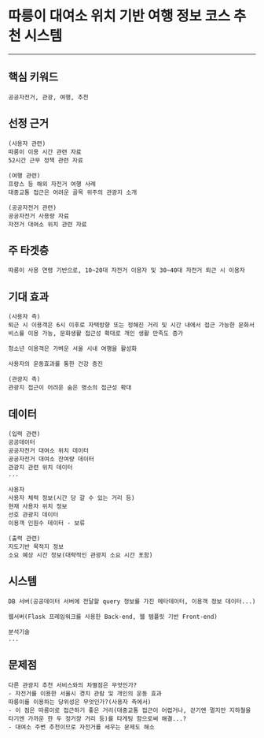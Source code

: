 ﻿# 따릉이 대여소 위치 기반 여행 정보 코스 추천 시스템
---

## 핵심 키워드
```
공공자전거, 관광, 여행, 추천
```
## 선정 근거
```
(사용자 관련)
따릉이 이용 시간 관련 자료
52시간 근무 정책 관련 자료
```
```
(여행 관련)
프랑스 등 해외 자전거 여행 사례
대중교통 접근은 어려운 골목 위주의 관광지 소개
```
```
(공공자전거 관련)
공공자전거 사용량 자료
자전거 대여소 위치 관련 자료
```
## 주 타겟층
```
따릉이 사용 연령 기반으로, 10~20대 자전거 이용자 및 30~40대 자전거 퇴근 시 이용자
```
## 기대 효과
```
(사용자 측)
퇴근 시 이용객은 6시 이후로 자택방향 또는 정해진 거리 및 시간 내에서 접근 가능한 문화서비스를 이용 가능, 문화생활 접근성 확대로 개인 생활 만족도 증가
```
```
청소년 이용객은 가벼운 서울 시내 여행을 활성화
```
```
사용자의 운동효과를 통한 건강 증진
```
```
(관광지 측)
관광지 접근이 어려운 숨은 명소의 접근성 확대
```
## 데이터
```
(입력 관련)
공공데이터
공공자전거 대여소 위치 데이터
공공자전거 대여소 잔여량 데이터
관광지 관련 위치 데이터
...
```
```
사용자
사용자 체력 정보(시간 당 갈 수 있는 거리 등)
현재 사용자 위치 정보
선호 관광지 데이터
이용객 인원수 데이터 - 보류
```
```
(출력 관련)
지도기반 목적지 정보
소요 예상 시간 정보(대략적인 관광지 소요 시간 포함)
```
## 시스템
```
DB 서버(공공데이터 서버에 전달할 query 정보를 가진 메타데이터, 이용객 정보 데이터...)
```
```
웹서버(Flask 프레임워크를 사용한 Back-end, 웹 템플릿 기반 Front-end)
```
```
분석기술
...
```

## 문제점
```
다른 관광지 추천 서비스와의 차별점은 무엇인가?
- 자전거를 이용한 서울시 경치 관람 및 개인의 운동 효과
따릉이를 이용하는 당위성은 무엇인가?(사용자 측에서)
- 이 점은 따릉이로 접근하기 좋은 거리(대중교통 접근이 어렵거나, 걷기엔 멀지만 지하철을 타기엔 가까운 한 두 정거장 거리 등)를 타게팅 함으로써 해결...?
- 대여소 주변 추천이므로 자전거를 세우는 문제도 해소
```

